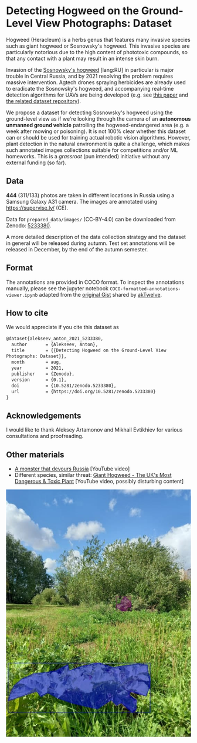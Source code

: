 # Detecting Hogweed on the Ground-Level View Photographs: Dataset

Hogweed (Heracleum) is a herbs genus that features many invasive species such as giant hogweed 
or Sosnowsky's hogweed. This invasive species are particularly notorious due to the high 
content of phototoxic compounds, so that any contact with a plant may result in an intense skin burn. 

Invasion of the [Sosnowsky's hogweed](https://antiborschevik.info/) \[lang:RU\] in particular is major trouble 
in Central Russia, and by 2021 resolving the problem requires massive intervention. Agtech drones spraying 
herbicides are already used to eradicate the Sosnowsky's hogweed, and accompanying real-time detection 
algorithms for UAVs are being developed (e.g. see [this paper](https://ieeexplore.ieee.org/document/9359491) 
and [the related dataset repository](https://github.com/DLopatkin/Heracleum-Dataset)).

We propose a dataset for detecting Sosnowsky's hogweed using the ground-level view as if we're 
looking through the camera of an **autonomous unmanned ground vehicle** patrolling the hogweed-endangered 
area (e.g. a week after mowing or poisoning). It is not 100% clear whether this dataset can or should be 
used for training actual robotic vision algorithms. However, plant detection in the natural environment 
is quite a challenge, which makes such annotated images collections suitable for competitions 
and/or ML homeworks. This is a *grassroot* (pun intended) initiative without any external funding (so far).

## Data

**444** (311/133) photos are taken in different locations in Russia using a Samsung Galaxy A31 camera. 
The images are annotated using https://supervise.ly/ (CE). 

Data for `prepared_data/images/` (CC-BY-4.0) can be downloaded from Zenodo: [5233380](https://zenodo.org/record/5233380).

A more detailed description of the data collection strategy and the dataset in general will be released during autumn.
Test set annotations will be released in December, by the end of the autumn semester.

## Format

The annotations are provided in COCO format. To inspect the annotations manually, please see 
the jupyter notebook `COCO-formatted-annotations-viewer.ipynb` adapted from the [original Gist](https://gist.github.com/akTwelve/dc79fc8b9ae66828e7c7f648049bc42d) 
shared by [akTwelve](https://github.com/akTwelve).

## How to cite

We would appreciate if you cite this dataset as

```
@dataset{alekseev_anton_2021_5233380,
  author       = {Alekseev, Anton},
  title        = {{Detecting Hogweed on the Ground-Level View Photographs: Dataset}},
  month        = aug,
  year         = 2021,
  publisher    = {Zenodo},
  version      = {0.1},
  doi          = {10.5281/zenodo.5233380},
  url          = {https://doi.org/10.5281/zenodo.5233380}
}
```

## Acknowledgements

I would like to thank Aleksey Artamonov and Mikhail Evtikhiev for various consultations and proofreading.

## Other materials

* [A monster that devours Russia](https://www.youtube.com/watch?v=u5NxuEoXHn8) \[YouTube video\]
* Different species, similar threat: [Giant Hogweed - The UK's Most Dangerous & Toxic Plant](https://www.youtube.com/watch?v=p2iCSHrYjoc) \[YouTube video, possibly disturbing content\]


![Semantic segmentation](example_coco_annotation.jpg?raw=true "Polygons obtained via manual annotation.")
